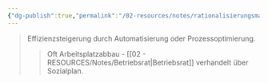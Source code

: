 ```yaml
---
{"dg-publish":true,"permalink":"/02-resources/notes/rationalisierungsmassnahmen-s/","tags":["betriebsrat/information","wirtschaftlich"],"noteIcon":"","updated":"2025-10-29T12:59:09.708+01:00"}
---
```


>Effizienzsteigerung durch Automatisierung oder Prozessoptimierung.
>>Oft Arbeitsplatzabbau - [[02 - RESOURCES/Notes/Betriebsrat\|Betriebsrat]] verhandelt über Sozialplan.